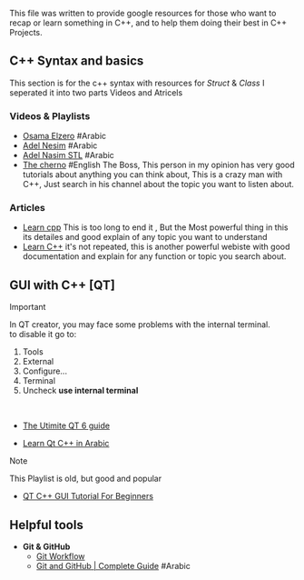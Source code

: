 
This file was written to provide google resources for those who want to recap or learn something in C++, and to help them doing their best in C++ Projects.

## C++ Syntax and basics 
This section is for the c++ syntax with resources for *Struct* & *Class* 
I seperated  it into two parts Videos and Atricels
### Videos & Playlists
- [Osama Elzero](https://www.youtube.com/playlist?list=PLDoPjvoNmBAwy-rS6WKudwVeb_x63EzgS) #Arabic
- [Adel Nesim](https://www.youtube.com/watch?v=z1FdInL8sjg&list=PLCInYL3l2AajFAiw4s1U4QbGszcQ-rAb3) #Arabic 
- [Adel Nasim STL](https://youtube.com/playlist?list=PLCInYL3l2AainAE4Xq2kdNGDfG0bys2xp&si=1yWrmyjphydjiqEJ) #Arabic 
- [The cherno](https://www.youtube.com/playlist?list=PLlrATfBNZ98dudnM48yfGUldqGD0S4FFb) #English 
	The Boss, This person in my opinion has very good tutorials about anything you can think about, This is a crazy man with C++, Just search in his channel about the topic you want to listen about.
	
### Articles
- [Learn cpp](https://www.learncpp.com/)
	This is too long to end it , But the Most powerful thing in this its detailes and good explain of any topic you want to understand
- [Learn C++](https://cplusplus.com/)
	it's not repeated, this is another powerful webiste with good documentation and explain for any function or topic you search about.
	
## GUI with C++ [QT]

> [!IMPORTANT]
> In QT creator, you may face some problems with the internal terminal.\
to disable it go to:
> 1. Tools
> 2. External
> 3. Configure...
> 4. Terminal
> 5. Uncheck <strong>use internal terminal</strong>
</br>

- [The Utimite QT 6 guide](https://youtube.com/playlist?list=PLUbFnGajtZlXbrbdlraCe3LMC_YH5abao&si=ZnwcC9JW-LdgZoib)

- [Learn Qt C++ in Arabic](https://youtube.com/playlist?list=PLpj3stwSVSapVlcPAW-qMcxJnd1gZCEDs&si=j4eC1MiG0b6u9sl8)

> [!NOTE]
> This Playlist is old, but good and popular

- [QT C++ GUI Tutorial For Beginners](https://youtube.com/playlist?list=PLS1QulWo1RIZiBcTr5urECberTITj7gjA&si=8Ma8l1wafueQFA1l)

## Helpful tools
- <strong>Git & GitHub</strong>
   - [Git Workflow](https://youtu.be/e9lnsKot_SQ?si=dV6J5iH_4eSjyXSa "great illustration on how to use git")
   - [Git and GitHub | Complete Guide](https://www.youtube.com/watch?v=FueXoIewxg0) #Arabic
